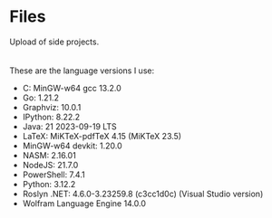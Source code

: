 # Files
Upload of side projects.
<br>
<br>
<br>
These are the language versions I use:

- C: MinGW-w64 gcc 13.2.0
- Go: 1.21.2
- Graphviz: 10.0.1
- IPython: 8.22.2
- Java: 21 2023-09-19 LTS
- LaTeX: MiKTeX-pdfTeX 4.15 (MiKTeX 23.5)
- MinGW-w64 devkit: 1.20.0
- NASM: 2.16.01
- NodeJS: 21.7.0
- PowerShell: 7.4.1
- Python: 3.12.2
- Roslyn .NET: 4.6.0-3.23259.8 (c3cc1d0c) (Visual Studio version)
- Wolfram Language Engine 14.0.0
